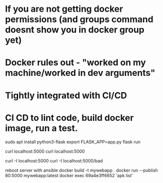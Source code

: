 
# If you are not getting docker permissions (and groups command doesnt show you in docker group yet)
# Docker rules out - "worked on my machine/worked in dev arguments"
# Tightly integrated with CI/CD
# CI CD to lint code, build docker image, run a test.

sudo apt install python3-flask
export FLASK_APP=app.py
flask run

curl localhost:5000
curl localhost:5000

curl -I localhost:5000
curl -I localhost:5000/bad

reboot server with ansible
docker build -t mywebapp .
docker run --publish 80:5000 mywebapp:latest
docker exec 69a4e3ff6652 'apk list'
